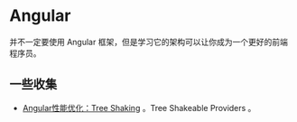 Angular
===

并不一定要使用 Angular 框架，但是学习它的架构可以让你成为一个更好的前端程序员。

## 一些收集

- [Angular性能优化：Tree Shaking](https://limeii.github.io/2019/08/angular-tree-shaking/) 。Tree Shakeable Providers 。